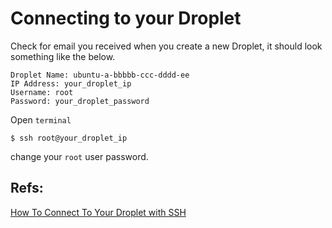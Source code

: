 # Connecting to your Droplet
Check for email you received when you create a new Droplet, it should look something like the below.

    Droplet Name: ubuntu-a-bbbbb-ccc-dddd-ee
    IP Address: your_droplet_ip
    Username: root
    Password: your_droplet_password
    
Open `terminal`

    $ ssh root@your_droplet_ip
    
change your `root` user password.


## Refs: 
[How To Connect To Your Droplet with SSH](https://www.digitalocean.com/community/tutorials/how-to-connect-to-your-droplet-with-ssh)

